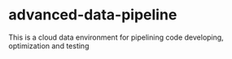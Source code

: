 # advanced-data-pipeline
This is a cloud data environment for pipelining code developing, optimization and testing 
